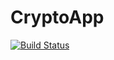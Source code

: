 # CryptoApp
[![Build Status](https://travis-ci.org/gitmajo/CryptoApp.svg?branch=master)](https://travis-ci.org/gitmajo/CryptoApp)
